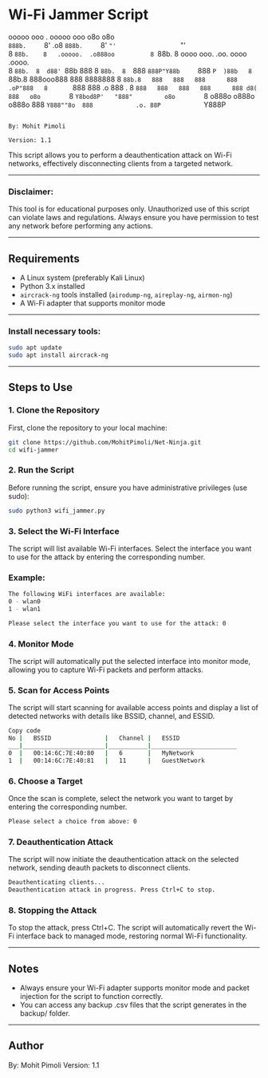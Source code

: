 # Wi-Fi Jammer Script

ooooo      ooo               .           ooooo      ooo  o8o                  o8o           
`888b.     `8'             .o8           `888b.     `8'  `"'                  `"'           
 8 `88b.    8   .ooooo.  .o888oo          8 `88b.    8  oooo  ooo. .oo.      oooo  .oooo.   
 8   `88b.  8  d88' `88b   888            8   `88b.  8  `888  `888P"Y88b     `888 `P  )88b  
 8     `88b.8  888ooo888   888   8888888  8     `88b.8   888   888   888      888  .oP"888  
 8       `888  888    .o   888 .          8       `888   888   888   888      888 d8(  888  
o8o        `8  `Y8bod8P'   "888"         o8o        `8  o888o o888o o888o     888 `Y888""8o 
                                                                              888           
                                                                          .o. 88P           
                                                                          `Y888P            
    
                                                                                   By: Mohit Pimoli
                                                                                   Version: 1.1

This script allows you to perform a deauthentication attack on Wi-Fi networks, effectively disconnecting clients from a targeted network.

---

### **Disclaimer**:

This tool is for educational purposes only. Unauthorized use of this script can violate laws and regulations. Always ensure you have permission to test any network before performing any actions.

---

## Requirements

- A Linux system (preferably Kali Linux)
- Python 3.x installed
- `aircrack-ng` tools installed (`airodump-ng`, `aireplay-ng`, `airmon-ng`)
- A Wi-Fi adapter that supports monitor mode

---

### Install necessary tools:

```bash
sudo apt update
sudo apt install aircrack-ng
```

---

## Steps to Use

### 1. Clone the Repository

First, clone the repository to your local machine:

```bash
git clone https://github.com/MohitPimoli/Net-Ninja.git
cd wifi-jammer
```

### 2. Run the Script

Before running the script, ensure you have administrative privileges (use sudo):

```bash
sudo python3 wifi_jammer.py
```

### 3. Select the Wi-Fi Interface

The script will list available Wi-Fi interfaces. Select the interface you want to use for the attack by entering the corresponding number.

### Example:

```bash
The following WiFi interfaces are available:
0 - wlan0
1 - wlan1

Please select the interface you want to use for the attack: 0
```

### 4. Monitor Mode

The script will automatically put the selected interface into monitor mode, allowing you to capture Wi-Fi packets and perform attacks.

### 5. Scan for Access Points

The script will start scanning for available access points and display a list of detected networks with details like BSSID, channel, and ESSID.

```bash
Copy code
No |   BSSID               |   Channel |   ESSID
___|_______________________|___________|________________________
0  |   00:14:6C:7E:40:80   |   6       |   MyNetwork
1  |   00:14:6C:7E:40:81   |   11      |   GuestNetwork
```

### 6. Choose a Target

Once the scan is complete, select the network you want to target by entering the corresponding number.

```bash
Please select a choice from above: 0
```

### 7. Deauthentication Attack

The script will now initiate the deauthentication attack on the selected network, sending deauth packets to disconnect clients.

```bash
Deauthenticating clients...
Deauthentication attack in progress. Press Ctrl+C to stop.
```

### 8. Stopping the Attack

To stop the attack, press Ctrl+C. The script will automatically revert the Wi-Fi interface back to managed mode, restoring normal Wi-Fi functionality.

---

## Notes

- Always ensure your Wi-Fi adapter supports monitor mode and packet injection for the script to function correctly.
- You can access any backup .csv files that the script generates in the backup/ folder.

---

## Author

By: Mohit Pimoli
Version: 1.1
